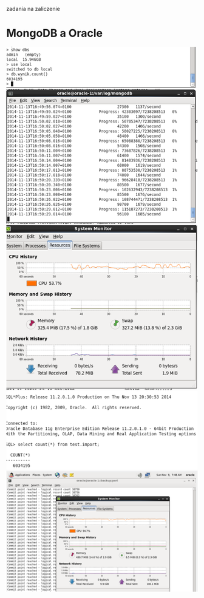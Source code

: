 zadania na zaliczenie

MongoDB a Oracle
========

 <img src="https://github.com/wardzinskaj/nosqlzal/blob/master/java_project/mongo_count.png"> 
 
 <img src="https://github.com/wardzinskaj/nosqlzal/blob/master/java_project/mongodb_import.png"> 
 
 <img src="https://github.com/wardzinskaj/nosqlzal/blob/master/java_project/mongodb_system.png"> 
 
 <img src="https://github.com/wardzinskaj/nosqlzal/blob/master/java_project/oracle_count.png">
 
 <img src="https://github.com/wardzinskaj/nosqlzal/blob/master/java_project/oracle_system.png">
 
  
